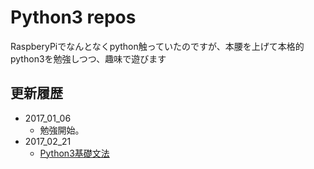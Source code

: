 # Python3 repos

RaspberyPiでなんとなくpython触っていたのですが、本腰を上げて本格的python3を勉強しつつ、趣味で遊びます

## **更新履歴**


- 2017_01_06
  - 勉強開始。
- 2017_02_21
  - [Python3基礎文法](http://qiita.com/Fendo181/items/a934e4f94021115efb2e)
